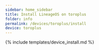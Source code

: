 ```yaml
---
sidebar: home_sidebar
title: Install LineageOS on toroplus
folder: info
permalink: /devices/toroplus/install
device: toroplus
---
```

{% include templates/device_install.md %}
